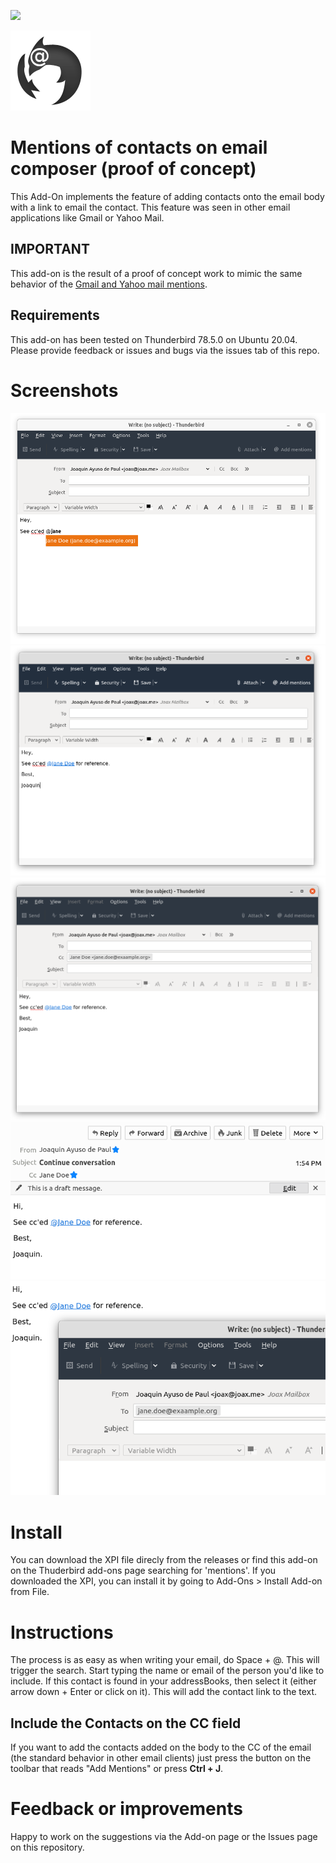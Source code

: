 ![](https://github.com/joax/thunderbird-mentions/workflows/CI/badge.svg)

![Logo](/icon-128.png?raw=true "Mentions of Contacts")

# Mentions of contacts on email composer (proof of concept)
This Add-On implements the feature of adding contacts onto the email body with a link to email the contact. This feature was seen in other email applications like Gmail or Yahoo Mail.

## IMPORTANT
This add-on is the result of a proof of concept work to mimic the same behavior of the [Gmail and Yahoo mail mentions](https://www.indiatoday.in/technology/news/story/gmail-now-lets-you-mention-people-here-s-how-you-can-use-it-1238939-2018-05-22).

## Requirements
This add-on has been tested on Thunderbird 78.5.0 on Ubuntu 20.04. Please provide feedback or issues and bugs via the issues tab of this repo.

# Screenshots
![Autofill](/preview-autofill.png?raw=true "Autofill")
![Filled](/preview-filled.png?raw=true "Contact chosen")
![Added](/preview-added-to-cc.png?raw=true "Added to CC")
![Preview](/preview-on-email.png?raw=true "How it looks on email")
![Click](/preview-click-on-link.png?raw=true "Click on the Link opens new composer")

# Install
You can download the XPI file direcly from the releases or find this add-on on the Thuderbird add-ons page searching for 'mentions'.
If you downloaded the XPI, you can install it by going to Add-Ons > Install Add-on from File.

# Instructions
The process is as easy as when writing your email, do Space + @. This will trigger the search. Start typing the name or email of the person you'd like to include. If this contact is found in your addressBooks, then select it (either arrow down + Enter or click on it). This will add the contact link to the text.

## Include the Contacts on the CC field
If you want to add the contacts added on the body to the CC of the email (the standard behavior in other email clients) just press the button on the toolbar that reads "Add Mentions" or press **Ctrl + J**.

# Feedback or improvements
Happy to work on the suggestions via the Add-on page or the Issues page on this repository.
